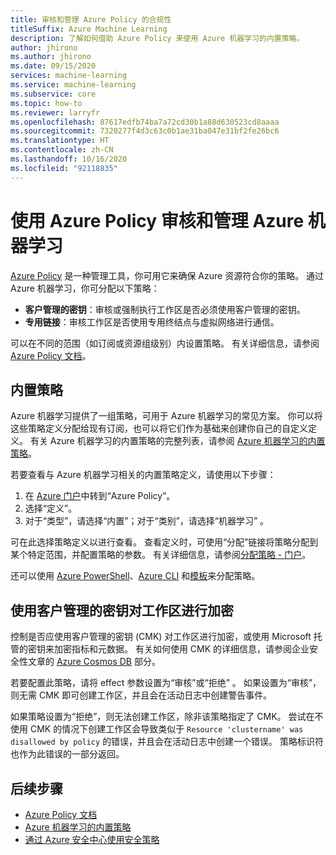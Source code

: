 ```yaml
---
title: 审核和管理 Azure Policy 的合规性
titleSuffix: Azure Machine Learning
description: 了解如何借助 Azure Policy 来使用 Azure 机器学习的内置策略。
author: jhirono
ms.author: jhirono
ms.date: 09/15/2020
services: machine-learning
ms.service: machine-learning
ms.subservice: core
ms.topic: how-to
ms.reviewer: larryfr
ms.openlocfilehash: 87617edfb74ba7a72cd30b1a88d630523cd8aaaa
ms.sourcegitcommit: 7320277f4d3c63c0b1ae31ba047e31bf2fe26bc6
ms.translationtype: HT
ms.contentlocale: zh-CN
ms.lasthandoff: 10/16/2020
ms.locfileid: "92118835"
---
```

# <a name="audit-and-manage-azure-machine-learning-using-azure-policy"></a>使用 Azure Policy 审核和管理 Azure 机器学习

[Azure Policy](/governance/policy) 是一种管理工具，你可用它来确保 Azure 资源符合你的策略。 通过 Azure 机器学习，你可分配以下策略：

* **客户管理的密钥**：审核或强制执行工作区是否必须使用客户管理的密钥。
* **专用链接**：审核工作区是否使用专用终结点与虚拟网络进行通信。

可以在不同的范围（如订阅或资源组级别）内设置策略。 有关详细信息，请参阅 [Azure Policy 文档](/governance/policy/overview)。

## <a name="built-in-policies"></a>内置策略

Azure 机器学习提供了一组策略，可用于 Azure 机器学习的常见方案。 你可以将这些策略定义分配给现有订阅，也可以将它们作为基础来创建你自己的自定义定义。 有关 Azure 机器学习的内置策略的完整列表，请参阅 [Azure 机器学习的内置策略](/governance/policy/samples/built-in-policies#machine-learning)。

若要查看与 Azure 机器学习相关的内置策略定义，请使用以下步骤：

1. 在 [Azure 门户](https://portal.azure.cn)中转到“Azure Policy”。
1. 选择“定义”。
1. 对于“类型”，请选择“内置”；对于“类别”，请选择“机器学习” 。

可在此选择策略定义以进行查看。 查看定义时，可使用“分配”链接将策略分配到某个特定范围，并配置策略的参数。 有关详细信息，请参阅[分配策略 - 门户](/governance/policy/assign-policy-portal)。

还可以使用 [Azure PowerShell](/governance/policy/assign-policy-powershell)、[Azure CLI](/governance/policy/assign-policy-azurecli) 和[模板](/governance/policy/assign-policy-template)来分配策略。

## <a name="workspaces-encryption-with-customer-managed-key"></a>使用客户管理的密钥对工作区进行加密

控制是否应使用客户管理的密钥 (CMK) 对工作区进行加密，或使用 Microsoft 托管的密钥来加密指标和元数据。 有关如何使用 CMK 的详细信息，请参阅企业安全性文章的 [Azure Cosmos DB](concept-enterprise-security.md#azure-cosmos-db) 部分。

若要配置此策略，请将 effect 参数设置为“审核”或“拒绝” 。 如果设置为“审核”，则无需 CMK 即可创建工作区，并且会在活动日志中创建警告事件。

如果策略设置为“拒绝”，则无法创建工作区，除非该策略指定了 CMK。 尝试在不使用 CMK 的情况下创建工作区会导致类似于 `Resource 'clustername' was disallowed by policy` 的错误，并且会在活动日志中创建一个错误。 策略标识符也作为此错误的一部分返回。


## <a name="next-steps"></a>后续步骤

* [Azure Policy 文档](/governance/policy/overview)
* [Azure 机器学习的内置策略](policy-reference.md)
* [通过 Azure 安全中心使用安全策略](/security-center/tutorial-security-policy)